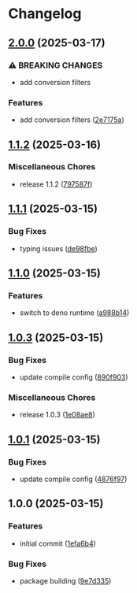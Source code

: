 # Changelog

## [2.0.0](https://github.com/jake-walker/workout-converter/compare/v1.1.2...v2.0.0) (2025-03-17)


### ⚠ BREAKING CHANGES

* add conversion filters

### Features

* add conversion filters ([2e7175a](https://github.com/jake-walker/workout-converter/commit/2e7175a16410e29295d2c8bc6b85232319c354c7))

## [1.1.2](https://github.com/jake-walker/workout-converter/compare/v1.1.1...v1.1.2) (2025-03-16)


### Miscellaneous Chores

* release 1.1.2 ([797587f](https://github.com/jake-walker/workout-converter/commit/797587f035ea39c3f10387482de434ded0885541))

## [1.1.1](https://github.com/jake-walker/workout-converter/compare/v1.1.0...v1.1.1) (2025-03-15)


### Bug Fixes

* typing issues ([de98fbe](https://github.com/jake-walker/workout-converter/commit/de98fbe4d1a8dbc6efbcd9f42a530023161faec1))

## [1.1.0](https://github.com/jake-walker/workout-converter/compare/v1.0.3...v1.1.0) (2025-03-15)


### Features

* switch to deno runtime ([a988b14](https://github.com/jake-walker/workout-converter/commit/a988b142afc3f85967b2a9b273e06096cede17ad))

## [1.0.3](https://github.com/jake-walker/workout-converter/compare/v1.0.1...v1.0.3) (2025-03-15)


### Bug Fixes

* update compile config ([890f903](https://github.com/jake-walker/workout-converter/commit/890f903cdf823abe079880d581342beb1ee84e26))


### Miscellaneous Chores

* release 1.0.3 ([1e08ae8](https://github.com/jake-walker/workout-converter/commit/1e08ae877f9a4fda4e91e8649dd0a26b8782824d))

## [1.0.1](https://github.com/jake-walker/workout-converter/compare/v1.0.0...v1.0.1) (2025-03-15)


### Bug Fixes

* update compile config ([4876f97](https://github.com/jake-walker/workout-converter/commit/4876f97008c1c3a5691b1af74ce28beaa87f1ad3))

## 1.0.0 (2025-03-15)


### Features

* initial commit ([1efa6b4](https://github.com/jake-walker/workout-converter/commit/1efa6b4b1b4b11cbf1da38f20965d03e4a00abe7))


### Bug Fixes

* package building ([9e7d335](https://github.com/jake-walker/workout-converter/commit/9e7d3352da71e6454a583bbab98b5bfc6b51b4eb))
